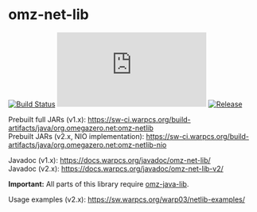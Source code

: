 # omz-net-lib

[![Build Status](https://sw-ci.warpcs.org/api/badges/omegazero/omz-net-lib/status.svg)](https://sw-ci.warpcs.org/omegazero/omz-net-lib)
[![Documentation Build Status](https://docs.warpcs.org/ci/gen/badge.php?owner=omegazero&repo=omz-net-lib)](https://docs.warpcs.org/ci/#/repos/omegazero/omz-net-lib)
[![Release](https://api.warpcs.org/v1/git/getrepobadge?author=omegazero&repository=omz-net-lib&metric=release&color=09b&width=100)](https://sw-vc.warpcs.org/omegazero/omz-net-lib/releases)

Prebuilt full JARs (v1.x): <https://sw-ci.warpcs.org/build-artifacts/java/org.omegazero.net:omz-netlib>\
Prebuilt JARs (v2.x, NIO implementation): <https://sw-ci.warpcs.org/build-artifacts/java/org.omegazero.net:omz-netlib-nio>

Javadoc (v1.x): <https://docs.warpcs.org/javadoc/omz-net-lib/>\
Javadoc (v2.x): <https://docs.warpcs.org/javadoc/omz-net-lib-v2/>

**Important:** All parts of this library require [omz-java-lib](https://sw-vc.warpcs.org/omegazero/omz-java-lib).

Usage examples (v2.x): https://sw.warpcs.org/warp03/netlib-examples/


